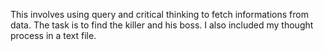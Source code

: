 This involves using query and critical thinking to fetch informations from data. The task is to find the killer and his boss.
I also included my thought process in a text file.
